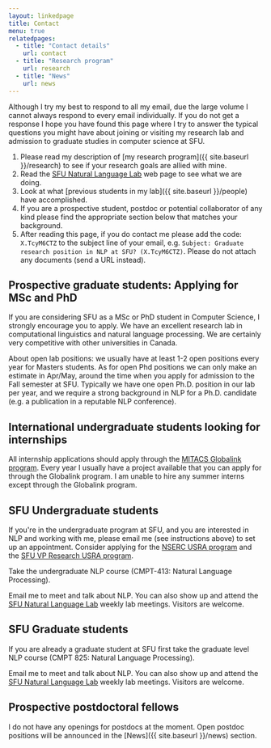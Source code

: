 ```yaml
---
layout: linkedpage
title: Contact
menu: true
relatedpages:
  - title: "Contact details"
    url: contact
  - title: "Research program"
    url: research
  - title: "News"
    url: news
---
```



<div class="alert alert-info">
Although I try my best to respond to all my email, due the large volume I cannot always respond to every email individually. If you do not get a response I hope you have found this page where I try to answer the typical questions you might have about joining or visiting my research lab and admission to graduate studies in computer science at SFU.
</div>

1. Please read my description of [my research program]({{ site.baseurl }}/research) to see if your research goals are allied with mine.
1. Read the [SFU Natural Language Lab](http://natlang.cs.sfu.ca) web page to see what we are doing.
1. Look at what [previous students in my lab]({{ site.baseurl }}/people) have accomplished.
1. If you are a prospective student, postdoc or potential collaborator of any kind please find the appropriate section below that matches your background.
1. After reading this page, if you do contact me please add the code: `X.TcyM6CTZ` to the subject line of your email, e.g. `Subject: Graduate research position in NLP at SFU? (X.TcyM6CTZ)`. Please do not attach any documents (send a URL instead).

## Prospective graduate students: Applying for MSc and PhD

If you are considering SFU as a MSc or PhD student in Computer Science, I strongly encourage you to apply. We have an excellent research lab in computational linguistics and natural language processing. We are certainly very competitive with other universities in Canada. 

About open lab positions: we usually have at least 1-2 open positions every year for Masters students. As for open Phd positions we can only make an estimate in Apr/May, around the time when you apply for admission to the Fall semester at SFU. Typically we have one open Ph.D. position in our lab per year, and we require a strong background in NLP for a Ph.D. candidate (e.g. a publication in a reputable NLP conference).

## International undergraduate students looking for internships

All internship applications should apply through the [MITACS Globalink program](http://www.mitacs.ca/en/programs/globalink). Every year I usually have a project available that you can apply for through the Globalink program. I am unable to hire any summer interns except through the Globalink program.

## SFU Undergraduate students

If you're in the undergraduate program at SFU, and you are interested in NLP and working with me, please email me (see instructions above) to set up an appointment. Consider applying for the [NSERC USRA program](http://www.nserc-crsng.gc.ca/Students-Etudiants/UG-PC/USRA-BRPC_eng.asp) and the [SFU VP Research USRA program](https://www.sfu.ca/dean-gradstudies/awards/undergraduate-awards/undergraduate-research-awards.html).

Take the undergraduate NLP course (CMPT-413: Natural Language Processing).

Email me to meet and talk about NLP. You can also show up and attend the [SFU Natural Language Lab](http://natlang.cs.sfu.ca) weekly lab meetings. Visitors are welcome.

## SFU Graduate students

If you are already a graduate student at SFU first take the graduate level NLP course (CMPT 825: Natural Language Processing). 

Email me to meet and talk about NLP. You can also show up and attend the [SFU Natural Language Lab](http://natlang.cs.sfu.ca) weekly lab meetings. Visitors are welcome.

## Prospective postdoctoral fellows

I do not have any openings for postdocs at the moment. Open postdoc positions will be announced in the [News]({{ site.baseurl }}/news) section.

